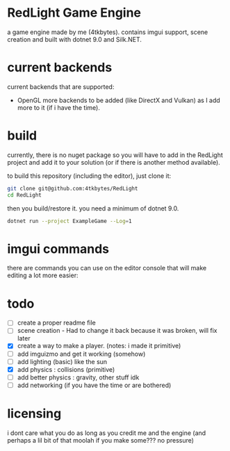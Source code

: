 # RedLight Game Engine
a game engine made by me (4tkbytes). contains imgui support, scene creation and built with dotnet 9.0 and Silk.NET. 

# current backends
current backends that are supported: 
- OpenGL
more backends to be added (like DirectX and Vulkan) as I add more to it (if i have the time).

# build
currently, there is no nuget package so you will have to add in the RedLight project and add it to your solution (or if there is another
method available). 

to build this repository (including the editor), just clone it:
```bash
git clone git@github.com:4tkbytes/RedLight
cd RedLight
```
then you build/restore it. you need a minimum of dotnet 9.0. 
```bash
dotnet run --project ExampleGame --Log=1
```

# imgui commands
there are commands you can use on the editor console that will make editing a lot more easier:

# todo
- [ ] create a proper readme file
- [ ] scene creation - Had to change it back because it was broken, will fix later
- [x] create a way to make a player. (notes: i made it primitive)
- [ ] add imguizmo and get it working (somehow)
- [ ] add lighting (basic) like the sun
- [x] add physics : collisions (primitive)
- [ ] add better physics : gravity, other stuff idk
- [ ] add networking (if you have the time or are bothered)

# licensing
i dont care what you do as long as you credit me and the engine (and perhaps a lil bit of that moolah if you make some??? no pressure)
